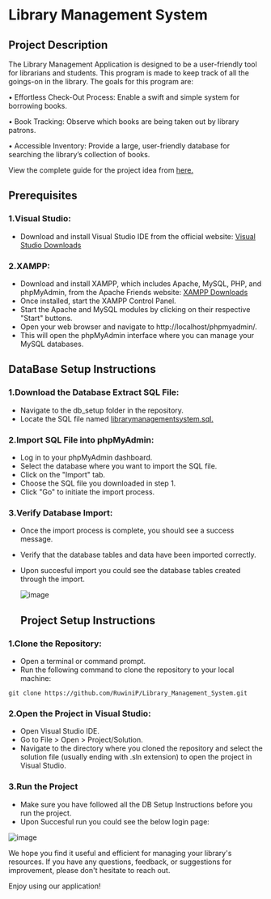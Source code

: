 # Library Management System

## Project Description

The Library Management Application is designed to be a user-friendly tool for librarians and 
students. This program is made to keep track of all the goings-on in the library. 
The goals for this program are:


• Effortless Check-Out Process: Enable a swift and simple system for borrowing books.


• Book Tracking: Observe which books are being taken out by library patrons.


• Accessible Inventory: Provide a large, user-friendly database for searching the library’s 
collection of books.

View the complete guide for the project idea from [here.](https://stuconestogacon-my.sharepoint.com/:b:/g/personal/dperera4821_conestogac_on_ca/EQx8O2_YgS5CjLhFESwYpkMB-3tT20e80QVZU1iULLZTPA?e=YUXyFQ)

## Prerequisites
### 1.Visual Studio:
* Download and install Visual Studio IDE from the official website: [Visual Studio Downloads](https://visualstudio.microsoft.com/downloads/)

### 2.XAMPP:
* Download and install XAMPP, which includes Apache, MySQL, PHP, and phpMyAdmin, from the Apache Friends website: [XAMPP Downloads](https://www.apachefriends.org/download.html)
* Once installed, start the XAMPP Control Panel.
* Start the Apache and MySQL modules by clicking on their respective "Start" buttons.
* Open your web browser and navigate to http://localhost/phpmyadmin/.
* This will open the phpMyAdmin interface where you can manage your MySQL databases.

## DataBase Setup Instructions

### 1.Download the Database Extract SQL File:
* Navigate to the db_setup folder in the repository.
* Locate the SQL file named [librarymanagementsystem.sql.](https://github.com/RuwiniP/Library_Management_System/blob/master/DBSetup/librarymanagementsystem.sql)

### 2.Import SQL File into phpMyAdmin:
* Log in to your phpMyAdmin dashboard.
* Select the database where you want to import the SQL file.
* Click on the "Import" tab.
* Choose the SQL file you downloaded in step 1.
* Click "Go" to initiate the import process.

### 3.Verify Database Import:
* Once the import process is complete, you should see a success message.
* Verify that the database tables and data have been imported correctly.
* Upon succesful import you could see the database tables created through the import.

  ![image](https://github.com/RuwiniP/Library_Management_System/assets/31927767/2c83b0bc-9d29-47c1-b086-9481110942ec)

  ## Project Setup Instructions

### 1.Clone the Repository:
* Open a terminal or command prompt.
* Run the following command to clone the repository to your local machine:
~~~
git clone https://github.com/RuwiniP/Library_Management_System.git
~~~

### 2.Open the Project in Visual Studio:
* Open Visual Studio IDE.
* Go to File > Open > Project/Solution.
* Navigate to the directory where you cloned the repository and select the solution file (usually ending with .sln extension) to open the project in Visual Studio.

### 3.Run the Project
* Make sure you have followed all the DB Setup Instructions before you run the project.
* Upon Succesful run you could see the below login page:

![image](https://github.com/RuwiniP/Library_Management_System/assets/31927767/403eb746-0b39-4315-bfe2-0b0d22999e82)

We hope you find it useful and efficient for managing your library's resources. If you have any questions, feedback, or suggestions for improvement, please don't hesitate to reach out.

Enjoy using our application!
